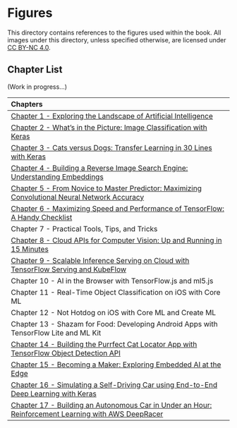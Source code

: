 # Figures

This directory contains references to the figures used within the book. All images under this directory, unless specified otherwise, are licensed under [CC BY-NC 4.0](https://creativecommons.org/licenses/by-nc/4.0/legalcode).

## Chapter List

(Work in progress...)

| Chapters |
|:---|
| [Chapter 1 - Exploring the Landscape of Artificial Intelligence](chapter-1/) |
| [Chapter 2 - What’s in the Picture: Image Classification with Keras](chapter-2/) |
| [Chapter 3 - Cats versus Dogs: Transfer Learning in 30 Lines with Keras](chapter-3/) |
| [Chapter 4 - Building a Reverse Image Search Engine: Understanding Embeddings](chapter-4/) |
| [Chapter 5 - From Novice to Master Predictor: Maximizing Convolutional Neural Network Accuracy](chapter-5/) |
| [Chapter 6 - Maximizing Speed and Performance of TensorFlow: A Handy Checklist](chapter-6/) |
| Chapter 7 - Practical Tools, Tips, and Tricks |
| [Chapter 8 - Cloud APIs for Computer Vision: Up and Running in 15 Minutes](chapter-8/) |
| [Chapter 9 - Scalable Inference Serving on Cloud with TensorFlow Serving and KubeFlow](chapter-9/) |
| Chapter 10 - AI in the Browser with TensorFlow.js and ml5.js |
| Chapter 11 - Real-Time Object Classification on iOS with Core ML |
| Chapter 12 - Not Hotdog on iOS with Core ML and Create ML |
| Chapter 13 - Shazam for Food: Developing Android Apps with TensorFlow Lite and ML Kit |
| [Chapter 14 - Building the Purrfect Cat Locator App with TensorFlow Object Detection API](chapter-14/) |
| [Chapter 15 - Becoming a Maker: Exploring Embedded AI at the Edge](chapter-15/) |
| [Chapter 16 - Simulating a Self-Driving Car using End-to-End Deep Learning with Keras](chapter-16/) |
| [Chapter 17 - Building an Autonomous Car in Under an Hour: Reinforcement Learning with AWS DeepRacer](chapter-17/) |